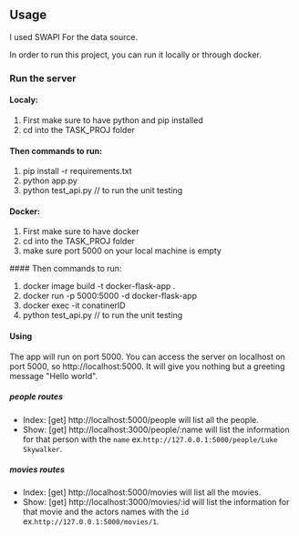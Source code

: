 ## Usage
I used SWAPI For the data source.

In order to run this project, you can run it locally or through docker.

### Run the server

#### Localy:
<ol>
<li> First make sure to have python and pip installed </li>
<li> cd into the TASK_PROJ folder </li>
</ol>

#### Then commands to run:
<ol>
<li> pip install -r requirements.txt</li>
<li> python app.py</li>
<li> python test_api.py // to run the unit testing</li>
</ol>

#### Docker:
<ol>
<li> First make sure to have docker</li>
<li> cd into the TASK_PROJ folder</li>
<li> make sure port 5000 on your local machine is empty</li>
</ol>
#### Then commands to run:
<ol>
<li> docker image build -t docker-flask-app .</li>
<li> docker run -p 5000:5000 -d docker-flask-app</li>
<li> docker exec -it conatinerID</li>
<li> python test_api.py // to run the unit testing</li>
</ol>

#### Using
The app will run on port 5000. You can access the server on localhost on
port 5000, so http://localhost:5000.
It will give you nothing but a greeting message "Hello world".

##### people routes
- Index: [get] http://localhost:5000/people will list all the people.
- Show: [get] http://localhost:3000/people/:name will list the information for that person with the `name` ex.`http://127.0.0.1:5000/people/Luke Skywalker`.


##### movies routes
- Index: [get] http://localhost:5000/movies will list all the movies.
- Show: [get] http://localhost:3000/movies/:id will list the information for that movie and the actors names with the `id` ex.`http://127.0.0.1:5000/movies/1`.


